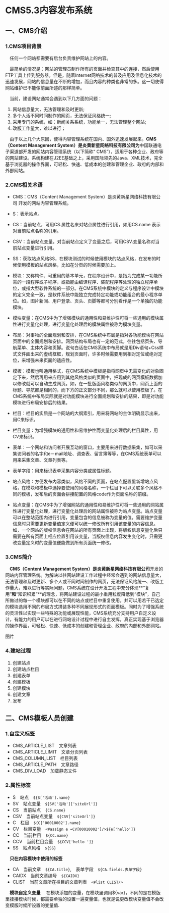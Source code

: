 # CMS5.3内容发布系统
## 一、CMS介绍
### 1.CMS项目背景
&emsp;任何一个网站都需要有后台负责维护网站上的内容。

&emsp;最简单的情况是：网站的管理员制作所有的页面并检查其中的连接，然后使用FTP工具上传到服务器。但是，随着Internet网络技术的普及应用及信息化技术的迅速发展，网站的信息量在不断的增加，而且内容的种类也非常的多。这一切使得网站维护已不能像前面所述的那样简单。

&emsp;当前，建设网站通常会遇到以下几方面的问题：
1. 网站信息量大，无法管理和及时更新;
2. 多个人活不同时间制作的网页，无法保证风格统一;
3. 采用专门的系统，如：新闻关系系统，功能单一，无法管理整个网站;
4. 改版工作量大，难以进行；

&emsp;由于以上几个大原因，使得内容管理系统在国内、国外迅速发展起来。**CMS（Content Management System）**是**炎黄新星网络科技有限公司为**中国联通电子渠道部开发的网站内容管理系统（以下简称“ CMS”），适用于各种企业、政府等的网站建设。系统构建在J2EE基础之上，采用国际领先的Java、XML技术，完全基于浏览器的操作界面，可轻松、快速、低成本的创建和管理企业、政府的内部和外部网站。


### 2.CMS相关术语
* CMS：CMS（Content Management System）是炎黄新星网络科技有限公司 开发的网站内容管理系统。

* S：表示站点。

* CS：当前站点，可用CS.属性名来对站点属性进行引用，如用CS.name 表示对当前站点名称的引用。

* CSV：当前站点变量。对当前站点定义了变量之后，可用CSV.变量名称对当前站点变量进行引用。

* SS：获取站点风格SS，在模块测试的时候使用模块的站点风格，在发布的时候使用模板的站点风格，比如在分页的时候需要加上。

* 模块：又称构件、可重用的基本单元，在程序设计中，是指为完成某一功能所需的一段程序或子程序，或指能由编译程序、装配程序等处理的独立程序单位，或指大型软件系统的一部分。在CMS系统中模块的定义与程序设计中模块的定义完全一致，是软件系统中能独立完成特定功能或功能组合的最小程序单位。如，图片新闻、用户登录、页头、页脚等都可分别看作是一个单独的功能模块。

* 模块变量：在CMS中为了增强模块的通用性和易维护性可将一些通用的模块属性进行变量化处理，进行变量化处理后的模块属性被称为模块变量。

* 布局：对事物的全面规划和安排，在CMS系统中布局是指对各功能模块在网站页面中的全面规划和安排。网页结构布局也有一定的范式，往往包括页头、导航菜单、主体内容和页脚。说句白话在CMS系统中布局就是用Div语句+Css样式文件画出来的虚线框框，规划页面时，许多时候需要用到相对定位或绝对定位，来增强未来页面的适应性。

* 模板：模板也叫通用格式，在CMS系统中模板是指将网页中无需变化的对象固定下来，然后再用来应用到其他风格类似的页面中，把现成的网页模板数据加以修改就可以自动生成网页。如，在一批版面风格类似的网页中，网页上面的标题、导航都是相同的，而下方的正文部分不同，那么就可以使用模板了。在CMS系统中布局实际就是对功能模块进行全面规划和安排的结果，即是对功能模块进行布局安排后的结果。

* 栏目：栏目的实质是一个网站的大纲索引，用来将网站的主体明确显示出来，用C来标识。

* 栏目变量：为增强模块的通用性和易维护性而变量化处理后的栏目属性，用CV来标识。

* 表单：一个网站和访问者开展互动的窗口，主要用来进行数据采集，如可以采集访问者的名字和e－mail地址、调查表、留言簿等等，在CMS系统表单可以用来采集文章、文章列表等。

* 表单字段：用来标识表单采集内容分类或属性标题。

* 站点风格：方便发布内容类似，风格不同的页面，在站点配置里新增站点风格，在模块和模板中选择要使用的风格名称，一个栏目下可以关联多个风格不同的模板，发布后的页面会拼接配置的风格code作为页面名称的前缀。

* 站点变量：在CMS中为了增强网站的通用性和易维护性可将一些通用的网站属性进行变量化处理，进行变量化处理后的网站属性被称为站点变量。站点变量可以在整站范围内进行引用，变量包含的信息被称为变量的值。需要维护变量信息时只需要更新变量值定义便可以统一修改所有引用该变量的内容信息。如，一个网站的版权信息会在网站的所有页面上出现，将版权信息变量化后只需要在所有页面上相应位置引用该变量，当版权信息内容发生变化时，只需更改变量定义时的变量值便能做到所有页面统一修改。


### 3.CMS简介
&emsp;**CMS（Content Management System）**是**炎黄新星网络科技有限公司**开发的网站内容管理系统。为解决以往网站建设工作过程中经常会遇到的网站信息量大，无法管理和及时更新、多个人或不同时间制作的网页，无法保证风格统一、改版工作量大，难以进行等实际问题，CMS系统在设计开发工程中充分体现**“复用”**和**“知识积累”**的理念，将网站建设过程的最小重用粒度降低到“模块”，自己所做过的每一个模块都可以在不同的站点或栏目中重复使用，并可以用若干已选定的模块选用不同的布局方式拼装多种不同展现形式的页面模板。同时为了增强系统的灵活性以实现一些特殊的功能或展现性能，CMS系统充分支持用户自定义设计，有能力的用户可以在进行网站设计过程中进行自主发挥，真正实现基于浏览器的操作界面，可轻松、快速、低成本的创建和管理企业、政府的内部和外部网站。

图片

### 4.建站过程
1. 创建站点
2. 创建站点栏目
3. 创建表单
4. 创建模板
5. 创建模块
6. 创建文章
7. 发布


## 二、CMS模板人员创建

### 1.自定义标签
* CMS_ARTICLE_LIST&emsp;文章列表
* CMS_ARTICLE_LIMIT&emsp;文章分页列表
* CMS_COLUMN_LIST&emsp;栏目列表
* CMS_ARTICLE_PATH&emsp;文章路径
* CMS_DIV_LOAD&emsp;加载静态文件
### 2.属性标签
* S&emsp;站点&emsp;```${S['活动'].name}```
* SV&emsp;站点变量&emsp;```${SV['活动']['siteUrl']}```
* CS&emsp;当前站点&emsp;```{CS.name}```
* CSV&emsp;当前站点变量&emsp;```${CSV['siteUrl']}```
* C&emsp;栏目&emsp;```${C[‘00010002'].name}```
* CV&emsp;栏目变量&emsp;```<#assign e =CV[00010002']/>${e['hello']}```
* CC&emsp;当前栏目&emsp;```${CC.name}```
* CCV&emsp;当前栏目变量&emsp;```${CCV['hello ']}```
* SS&emsp;站点风格&emsp;```${SS}```

&emsp;**只在内容模块中使用的标签**
* CA&emsp;当前文章&emsp;```${CA.title}```,&emsp;表单字段&emsp;```${CA.fields.表单字段}```
* CAIDX&emsp;当前文章编号&emsp;```${CAIDX}```
* CLIST&emsp;当前文章所在栏目的文章列表&emsp;```<#list CLIST/>```

&emsp;**模块自定义变量**
&emsp;在模块添加的变量，在模块里调用${var}，不同的是在模版里挂接模块时候，都需要单独的设置一遍变量值，也就是说更改模块变量值不会改变模版时候所设置的变量值. 





